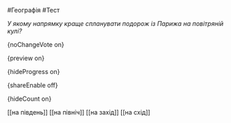 #Географія #Тест

*У якому напрямку краще спланувати подорож із Парижа на повітряній кулі?*

{noChangeVote on}

{preview on}

{hideProgress on}

{shareEnable off}

{hideCount on}

[[на південь]]
[[на північ]]
[[на захід]]
[[на схід]]
